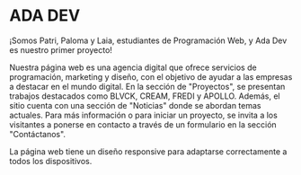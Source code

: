 # ADA DEV

¡Somos Patri, Paloma y Laia, estudiantes de Programación Web, y Ada Dev es nuestro primer proyecto!

Nuestra página web es una agencia digital que ofrece servicios de programación, marketing y diseño, con el objetivo de ayudar a las empresas a destacar en el mundo digital. En la sección de "Proyectos", se presentan trabajos destacados como BLVCK, CREAM, FREDI y APOLLO. Además, el sitio cuenta con una sección de "Noticias" donde se abordan temas actuales. Para más información o para iniciar un proyecto, se invita a los visitantes a ponerse en contacto a través de un formulario en la sección "Contáctanos".

La página web tiene un diseño responsive para adaptarse correctamente a todos los dispositivos. 
